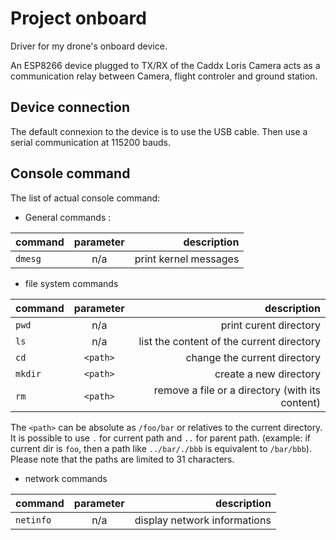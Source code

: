 # Project onboard

Driver for my drone's onboard device.

An ESP8266 device plugged to TX/RX of the Caddx Loris Camera acts as a communication relay between Camera, 
flight controler and ground station.

## Device connection

The default connexion to the device is to use the USB cable.
Then use a serial communication at 115200 bauds.

## Console command

The list of actual console command:

 * General commands :

 | command | parameter  | description |
 | ------- | :--------: | ------------: |
 | `dmesg` | n/a        | print kernel messages |

 * file system commands

 | command | parameter | description |
 | ------- | :-------: | ------------: |
 | `pwd`   | n/a       | print curent directory |
 | `ls`    | n/a       | list the content of the current directory |
 | `cd`    | `<path>`  | change the current directory | 
 | `mkdir` | `<path>`  | create a new directory |
 | `rm`    | `<path>`  | remove a file or a directory (with its content) |

The `<path>` can be absolute as `/foo/bar` or relatives to the current directory.
It is possible to use `.` for current path and `..` for parent path.
(example: if current dir is `foo`, then a path like `../bar/./bbb` is equivalent 
to `/bar/bbb`). Please note that the paths are limited to 31 characters. 

 * network commands

 | command | parameter | description |
 | ------- | :-------: | ----------: |
 |`netinfo`| n/a       | display network informations |